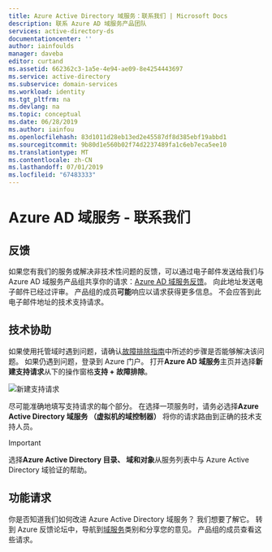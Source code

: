 ```yaml
---
title: Azure Active Directory 域服务：联系我们 | Microsoft Docs
description: 联系 Azure AD 域服务产品团队
services: active-directory-ds
documentationcenter: ''
author: iainfoulds
manager: daveba
editor: curtand
ms.assetid: 662362c3-1a5e-4e94-ae09-8e4254443697
ms.service: active-directory
ms.subservice: domain-services
ms.workload: identity
ms.tgt_pltfrm: na
ms.devlang: na
ms.topic: conceptual
ms.date: 06/28/2019
ms.author: iainfou
ms.openlocfilehash: 83d1011d28eb13ed2e45587df8d385ebf19abbd1
ms.sourcegitcommit: 9b80d1e560b02f74d2237489fa1c6eb7eca5ee10
ms.translationtype: MT
ms.contentlocale: zh-CN
ms.lasthandoff: 07/01/2019
ms.locfileid: "67483333"
---
```

# <a name="azure-ad-domain-services---contact-us"></a>Azure AD 域服务 - 联系我们

## <a name="feedback"></a>反馈
如果您有我们的服务或解决非技术性问题的反馈，可以通过电子邮件发送给我们与 Azure AD 域服务产品组共享你的请求：[Azure AD 域服务反馈](mailto:aaddsfb@microsoft.com)。 向此地址发送电子邮件已经过评审。 产品组的成员**可能**响应以请求获得更多信息。 不会应答到此电子邮件地址的技术支持请求。

## <a name="technical-assistance"></a>技术协助
如果使用托管域时遇到问题，请确认[故障排除指南](troubleshoot.md)中所述的步骤是否能够解决该问题。 如果仍遇到问题，登录到 Azure 门户。 打开**Azure AD 域服务**主页并选择**新建支持请求**从下的操作窗格**支持 + 故障排除**。

![新建支持请求](./media/contact-us/supportRequest.png) 

尽可能准确地填写支持请求的每个部分。 在选择一项服务时，请务必选择**Azure Active Directory 域服务 （虚拟机的域控制器）** 将你的请求路由到正确的技术支持人员。

> [!IMPORTANT]
> 选择**Azure Active Directory 目录、 域和对象**从服务列表中与 Azure Active Directory 域验证的帮助。
>
> 

## <a name="feature-requests"></a>功能请求
你是否知道我们如何改进 Azure Active Directory 域服务？ 我们想要了解它。 转到 Azure 反馈论坛中，导航到[域服务](https://feedback.azure.com/forums/169401-azure-active-directory?category_id=160593)类别和分享您的意见。 产品组的成员查看这些请求。

